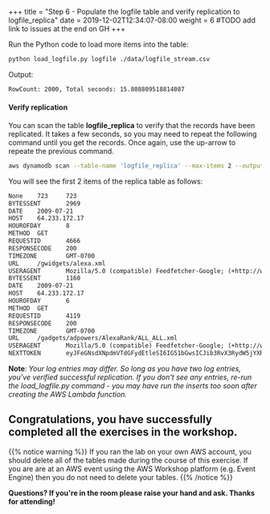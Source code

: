 +++
title = "Step 6 - Populate the logfile table and verify replication to logfile_replica"
date = 2019-12-02T12:34:07-08:00
weight = 6
#TODO add link to issues at the end on GH
+++


Run the Python code to load more items into the table:
```bash
python load_logfile.py logfile ./data/logfile_stream.csv
```
Output:
```txt
RowCount: 2000, Total seconds: 15.808809518814087
```

#### Verify replication

You can scan the table **logfile_replica** to verify that the records have been replicated. It takes a few seconds, so you may need to repeat the following command until you get the records. Once again, use the up-arrow to repeate the previous command.
```bash
aws dynamodb scan --table-name 'logfile_replica' --max-items 2 --output text
```
You will see the first 2 items of the replica table as follows:
```txt
None    723     723
BYTESSENT       2969
DATE    2009-07-21
HOST    64.233.172.17
HOUROFDAY       8
METHOD  GET
REQUESTID       4666
RESPONSECODE    200
TIMEZONE        GMT-0700
URL     /gwidgets/alexa.xml
USERAGENT       Mozilla/5.0 (compatible) Feedfetcher-Google; (+http://www.google.com/feedfetcher.html)
BYTESSENT       1160
DATE    2009-07-21
HOST    64.233.172.17
HOUROFDAY       6
METHOD  GET
REQUESTID       4119
RESPONSECODE    200
TIMEZONE        GMT-0700
URL     /gadgets/adpowers/AlexaRank/ALL_ALL.xml
USERAGENT       Mozilla/5.0 (compatible) Feedfetcher-Google; (+http://www.google.com/feedfetcher.html)
NEXTTOKEN       eyJFeGNsdXNpdmVTdGFydEtleSI6IG51bGwsICJib3RvX3RydW5jYXRlX2Ftb3VudCI6IDJ9
```
**Note**: *Your log entries may differ. So long as you have two log entries, you've verified successful replication. If you don't see any entries, re-run the load_logfile.py command - you may have run the inserts too soon after creating the AWS Lambda function.*

## Congratulations, you have successfully completed all the exercises in the workshop.
{{% notice warning %}}
If you ran the lab on your own AWS account, you should delete all of the tables made during the course of this exercise. If you are are at an AWS event using the AWS Workshop platform (e.g. Event Engine) then you do not need to delete your tables.
{{% /notice %}}

**Questions? If you're in the room please raise your hand and ask. Thanks for attending!**
